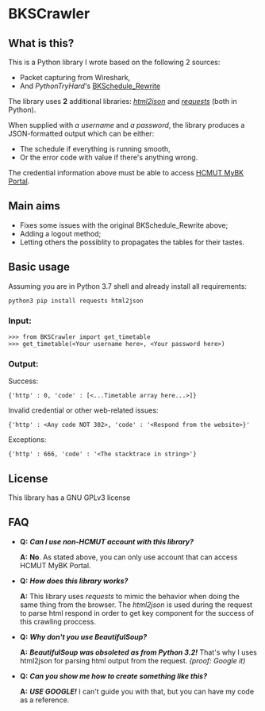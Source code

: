 
# BKSCrawler

## What is this?
 This is a Python library I wrote based on the following 2 sources:
  - Packet capturing from Wireshark,
  - And _PythonTryHard_'s [BKSchedule_Rewrite](https://github.com/PythonTryHard/BKSchedule_Rewrite)

The library uses **2** additional libraries: [_html2json_](http://pypi.org/project/html2json/) and [_requests_](https://pypi.org/project/requests/) (both in Python).

When supplied with _a username_ and _a password_, the library produces a JSON-formatted output which can be either:
- The schedule if everything is running smooth,
- Or the error code with value if there's anything wrong.

The credential information above must be able to access [HCMUT MyBK Portal](https://mybk.hcmut.edu.vn).
 
## Main aims
- Fixes some issues with the original BKSchedule_Rewrite above;
- Adding a logout method;
- Letting others the possiblity to propagates the tables for their tastes.

## Basic usage
Assuming you are in Python 3.7 shell and already install all requirements:

	python3 pip install requests html2json

### Input:

    >>> from BKSCrawler import get_timetable
    >>> get_timetable(<Your username here>, <Your password here>)

### Output:
Success:

    {'http' : 0, 'code' : [<...Timetable array here...>]}

Invalid credential or other web-related issues:

    {'http' : <Any code NOT 302>, 'code' : '<Respond from the website>}'

Exceptions:

    {'http' : 666, 'code' : '<The stacktrace in string>'}

## License
This library has a GNU GPLv3 license

## FAQ
-	**Q:** **_Can I use non-HCMUT account with this library?_**

	**A:** **No**. As stated above, you can only use account that can access HCMUT MyBK Portal.
-	**Q:** **_How does this library works?_**

	**A:** This library uses _requests_ to mimic the behavior when doing the same thing from the browser. The _html2json_ is used during the request to parse html respond in order to get key component for the success of this crawling proccess.
-	**Q:** **_Why don't you use BeautifulSoup?_**

	**A:** **_BeautifulSoup was obsoleted as from Python 3.2!_** That's why I uses html2json for parsing html output from the request. _(proof: Google it)_
-	**Q:** **_Can you show me how to create something like this?_**

	**A:** **_USE GOOGLE!_** I can't guide you with that, but you can have my code as a reference.
